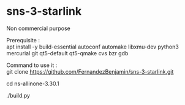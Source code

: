 # sns-3-starlink

Non commercial purpose

Prerequisite :<br>
apt install -y build-essential autoconf automake libxmu-dev python3 mercurial git qt5-default qt5-qmake cvs bzr gdb



Command to use it :<br>
git clone https://github.com/FernandezBenjamin/sns-3-starlink.git

cd ns-allinone-3.30.1

./build.py
